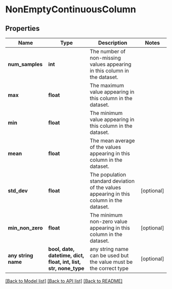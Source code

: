 # NonEmptyContinuousColumn


## Properties
Name | Type | Description | Notes
------------ | ------------- | ------------- | -------------
**num_samples** | **int** | The number of non-missing values appearing in this column in the dataset. | 
**max** | **float** | The maximum value appearing in this column in the dataset. | 
**min** | **float** | The minimum value appearing in this column in the dataset. | 
**mean** | **float** | The mean average of the values appearing in this column in the dataset. | 
**std_dev** | **float** | The population standard deviation of the values appearing in this column in the dataset. | [optional] 
**min_non_zero** | **float** | The minimum non-zero value appearing in this column in the dataset. | [optional] 
**any string name** | **bool, date, datetime, dict, float, int, list, str, none_type** | any string name can be used but the value must be the correct type | [optional]

[[Back to Model list]](../README.md#documentation-for-models) [[Back to API list]](../README.md#documentation-for-api-endpoints) [[Back to README]](../README.md)


